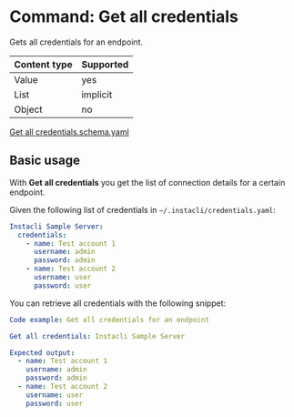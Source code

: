 # Command: Get all credentials

Gets all credentials for an endpoint.

| Content type | Supported |
|--------------|-----------|
| Value        | yes       |
| List         | implicit  |
| Object       | no        |

[Get all credentials.schema.yaml](schema/Get%20all%20credentials.schema.yaml)

## Basic usage

With **Get all credentials** you get the list of connection details for a certain endpoint.

Given the following list of credentials in `~/.instacli/credentials.yaml`:

```yaml file:credentials.yaml
Instacli Sample Server:
  credentials:
    - name: Test account 1
      username: admin
      password: admin
    - name: Test account 2
      username: user
      password: user
```

You can retrieve all credentials with the following snippet:

```yaml instacli
Code example: Get all credentials for an endpoint

Get all credentials: Instacli Sample Server

Expected output:
  - name: Test account 1
    username: admin
    password: admin
  - name: Test account 2
    username: user
    password: user
```